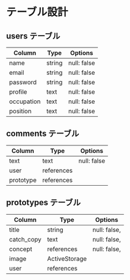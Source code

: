 
# テーブル設計

## users テーブル

| Column   | Type   | Options     |
| -------- | ------ | ----------- |
| name     | string | null: false |
| email    | string | null: false |
| password | string | null: false |
| profile  | text   | null: false |
|occupation| text   | null: false |
| position | text   | null: false |

## comments テーブル

| Column | Type   | Options     |
| ------ | ------ | ----------- |
| text   | text   | null: false |
| user   | references   |       
| prototype | references   |    

## prototypes テーブル

| Column | Type       | Options                        |
| ------ | ---------- | ------------------------------ |
| title  |       string | null: false, |
| catch_copy|    text |   null: false, |
| concept   | references | null: false, |
| image   |ActiveStorage | 
| user   | references | 

